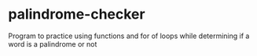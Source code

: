 # palindrome-checker
Program to practice using functions and for of loops while determining if a word is a palindrome or not

